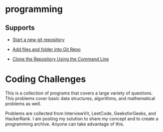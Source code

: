 # programming


## Supports

- [Start a new git repository](http://kbroman.org/github_tutorial/pages/init.html)

- [Add files and folder into Git Repo](https://stackoverflow.com/questions/8775850/how-do-i-add-files-and-folders-into-github-repos)

- [Clone the Repository Using the Command Line](https://services.github.com/on-demand/github-cli/clone-repo-cli)

# Coding Challenges
<p>
This is a collection of programs that covers a large variety of questions. This problems cover basic data structures, algorithms, and mathematical problems as well.

Problems are collected from InterviewVit, LeetCode, GeeksforGeeks, and HackerRank. I am posting my solution to share my concept and to create a programming archive. Anyone can take advantage of this.
</p>
